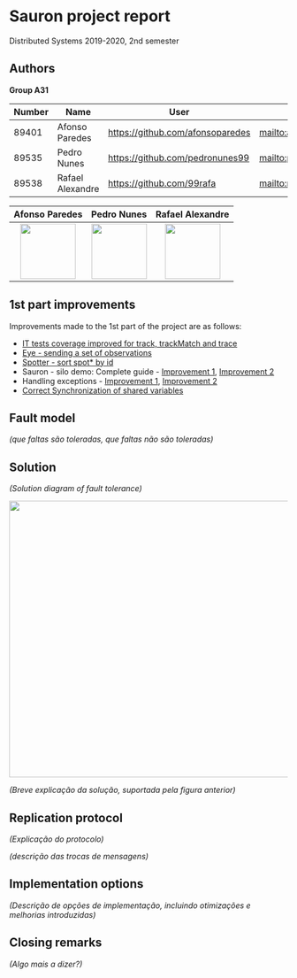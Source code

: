 # Sauron project report

Distributed Systems 2019-2020, 2nd semester


## Authors

**Group A31**


 Number | Name              | User                                 | Email                                        |
| -------|-------------------|--------------------------------------| ---------------------------------------------|
| 89401  | Afonso Paredes    | <https://github.com/afonsoparedes>   | <mailto:afonsoparedes@tecnico.ulisboa.pt>    |
| 89535  | Pedro Nunes       | <https://github.com/pedronunes99>    | <mailto:pedro.m.s.nunes@tecnico.ulisboa.pt>  |
| 89538  | Rafael Alexandre  | <https://github.com/99rafa>          | <mailto:rafael.alexandre@tecnico.ulisboa.pt> |


Afonso Paredes             |  Pedro Nunes              |  Rafael Alexandre
:-------------------------:|:-------------------------:|:-------------------------:
<img src="https://cdn.discordapp.com/attachments/690606370101264539/705488145478713384/afonso.png" height="100" width="100" />  |  <img src="https://cdn.discordapp.com/attachments/690606370101264539/705492917573124127/unknown.png" height="100" width="100"/>  | <img src="https://cdn.discordapp.com/attachments/690606370101264539/705493092815601694/unknown.png" height="100" width="100"/>

## 1st part improvements

Improvements made to the 1st part of the project are as follows:

- [IT tests coverage improved for track, trackMatch and trace](https://github.com/tecnico-distsys/A31-Sauron/commit/a0d94a62e0efbb3681c137ab293f38f8d504f6a9)
- [Eye - sending a set of observations](https://github.com/tecnico-distsys/A31-Sauron/commit/df0bd9507912e2b90716a313ad171d8be5272081)
- [Spotter - sort spot* by id](https://github.com/tecnico-distsys/A31-Sauron/commit/b2e033ddcbc90f57ea342050fdb4c9ebea6497aa)
- Sauron - silo demo: Complete guide - [Improvement 1](https://github.com/tecnico-distsys/A31-Sauron/commit/0bd3581f06ccaf6ad1073689d3822a4ed6058065), [Improvement 2](https://github.com/tecnico-distsys/A31-Sauron/commit/fe70070fccca8e714606eb432fee6f332aafc85b)
- Handling exceptions - [Improvement 1](https://github.com/tecnico-distsys/A31-Sauron/commit/58108d99b8ce4b4b60b2e768665b196b270ba09a
), [Improvement 2](https://github.com/tecnico-distsys/A31-Sauron/commit/61d6be16fa70d4540ea636066d3c1a9918f357c0
)
- [Correct Synchronization of shared variables](https://github.com/tecnico-distsys/A31-Sauron/commit/a0d94a62e0efbb3681c137ab293f38f8d504f6a9)
 
## Fault model
_(que faltas são toleradas, que faltas não são toleradas)_


## Solution

_(Solution diagram of fault tolerance)_

<img src="https://media.discordapp.net/attachments/690606370101264539/705557079535911013/Untitled_Diagram1.png" height="500" width="650" />

_(Breve explicação da solução, suportada pela figura anterior)_


## Replication protocol

_(Explicação do protocolo)_

_(descrição das trocas de mensagens)_


## Implementation options

_(Descrição de opções de implementação, incluindo otimizações e melhorias introduzidas)_


## Closing remarks

_(Algo mais a dizer?)_
